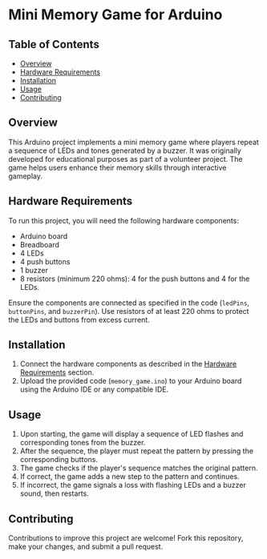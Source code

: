 # Mini Memory Game for Arduino

## Table of Contents
- [Overview](#overview)
- [Hardware Requirements](#hardware-requirements)
- [Installation](#installation)
- [Usage](#usage)
- [Contributing](#contributing)

## Overview
This Arduino project implements a mini memory game where players repeat a sequence of LEDs and tones generated by a buzzer. It was originally developed for educational purposes as part of a volunteer project. The game helps users enhance their memory skills through interactive gameplay.

## Hardware Requirements
To run this project, you will need the following hardware components:
- Arduino board
- Breadboard
- 4 LEDs
- 4 push buttons
- 1 buzzer
- 8 resistors (minimum 220 ohms): 4 for the push buttons and 4 for the LEDs.

Ensure the components are connected as specified in the code (`ledPins`, `buttonPins`, and `buzzerPin`). Use resistors of at least 220 ohms to protect the LEDs and buttons from excess current.

## Installation
1. Connect the hardware components as described in the [Hardware Requirements](#hardware-requirements) section.
2. Upload the provided code (`memory_game.ino`) to your Arduino board using the Arduino IDE or any compatible IDE.

## Usage
1. Upon starting, the game will display a sequence of LED flashes and corresponding tones from the buzzer.
2. After the sequence, the player must repeat the pattern by pressing the corresponding buttons.
3. The game checks if the player's sequence matches the original pattern.
4. If correct, the game adds a new step to the pattern and continues.
5. If incorrect, the game signals a loss with flashing LEDs and a buzzer sound, then restarts.

## Contributing
Contributions to improve this project are welcome! Fork this repository, make your changes, and submit a pull request.
